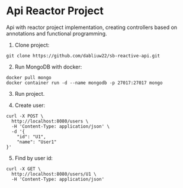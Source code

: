 # Api Reactor Project

Api with reactor project implementation, creating controllers based on annotations and functional programming.

1. Clone project:
```
git clone https://github.com/dabliuw22/sb-reactive-api.git
```

2. Run MongoDB with docker:
```
docker pull mongo
docker container run -d --name mongodb -p 27017:27017 mongo
```

3. Run project.

4. Create user:
```
curl -X POST \
  http://localhost:8080/users \
  -H 'Content-Type: application/json' \
  -d '{
	"id": "U1",
	"name": "User1"
}'
```

5. Find by user id:
```
curl -X GET \
  http://localhost:8080/users/U1 \
  -H 'Content-Type: application/json'
```